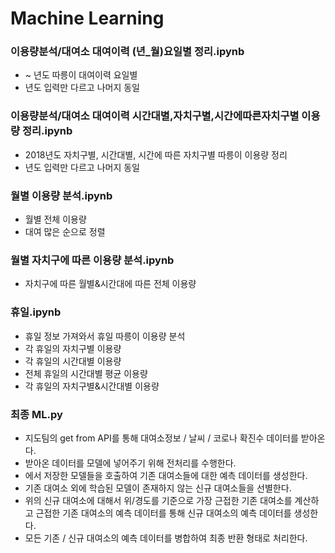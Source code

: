 # Machine Learning
### 이용량분석/대여소 대여이력 (년_월)요일별 정리.ipynb
 - ~ 년도 따릉이 대여이력 요일별
 - 년도 입력만 다르고 나머지 동일

### 이용량분석/대여소 대여이력 시간대별,자치구별,시간에따른자치구별 이용량 정리.ipynb
 - 2018년도 자치구별, 시간대별, 시간에 따른 자치구별 따릉이 이용량 정리
 - 년도 입력만 다르고 나머지 동일

### 월별 이용량 분석.ipynb
 - 월별 전체 이용량
 - 대여 많은 순으로 정렬

### 월별 자치구에 따른 이용량 분석.ipynb
 - 자치구에 따른 월별&시간대에 따른 전체 이용량

### 휴일.ipynb
 - 휴일 정보 가져와서 휴일 따릉이 이용량 분석
 - 각 휴일의 자치구별 이용량
 - 각 휴일의 시간대별 이용량
 - 전체 휴일의 시간대별 평균 이용량
 - 각 휴일의 자치구별&시간대별 이용량

### 최종 ML.py
 - 지도팀의 get from API를 통해 대여소정보 / 날씨 / 코로나 확진수 데이터를 받아온다.
 - 받아온 데이터를 모델에 넣어주기 위해 전처리를 수행한다.
 - <Xgboost model.ipynb> 에서 저장한 모델들을 호출하여 기존 대여소들에 대한 예측 데이터를 
   생성한다.
 - 기존 대여소 외에 학습된 모델이 존재하지 않는 신규 대여소들을 선별한다.
 - 위의 신규 대여소에 대해서 위/경도를 기준으로 가장 근접한 기존 대여소를 계산하고 
   근접한 기존 대여소의 예측 데이터를 통해 신규 대여소의 예측 데이터를 생성한다.
 - 모든 기존 / 신규 대여소의 예측 데이터를 병합하여 최종 반환 형태로 처리한다.  
